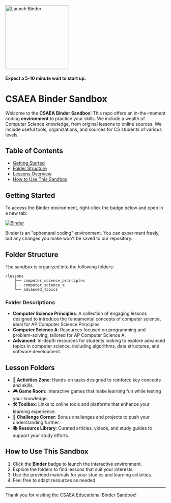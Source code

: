 <a href="https://mybinder.org/v2/gh/csaea/my-first-binder/HEAD" target="_blank">
    <img src="https://mybinder.org/badge_logo.svg" alt="Launch Binder" style="width: 200px; height: auto;">
</a>

#### Expect a 5-10 minute wait to start up. 

# CSAEA Binder Sandbox

Welcome to the **CSAEA Binder Sandbox**! This repo offers an in-the-moment coding **environment** to practice your skills. We include a wealth of Computer Science knowledge, from original lessons to online sources. We include useful tools, organizations, and sources for CS students of various levels. 

## Table of Contents

- [Getting Started](#getting-started)
- [Folder Structure](#folder-structure)
- [Lessons Overview](#lessons-overview)
- [How to Use This Sandbox](#how-to-use-this-sandbox)

## Getting Started

To access the Binder environment, right-click the badge below and open in a new tab:

[![Binder](https://mybinder.org/badge_logo.svg)](https://mybinder.org/v2/gh/csaea/my-first-binder/HEAD)

Binder is an "ephemeral coding" environment. You can experiment freely, but any changes you make won't be saved to our repository. 

## Folder Structure

The sandbox is organized into the following folders:

```
/lessons
    ├── computer_science_principles
    ├── computer_science_a
    └── advanced_topics
```

### Folder Descriptions

- **Computer Science Principles**: A collection of engaging lessons designed to introduce the fundamental concepts of computer science, ideal for AP Computer Science Principles.
- **Computer Science A**: Resources focused on programming and problem-solving, tailored for AP Computer Science A.
- **Advanced**: In-depth resources for students looking to explore advanced topics in computer science, including algorithms, data structures, and software development.

## Lesson Folders

- **🎯 Activities Zone**: Hands-on tasks designed to reinforce key concepts and skills.
- **🎮 Game Room**: Interactive games that make learning fun while testing your knowledge.
- **🛠️ Toolbox**: Links to online tools and platforms that enhance your learning experience.
- **📝 Challenge Corner**: Bonus challenges and projects to push your understanding further.
- **📚 Resource Library**: Curated articles, videos, and study guides to support your study efforts.

## How to Use This Sandbox

1. Click the **Binder** badge to launch the interactive environment.
2. Explore the folders to find lessons that suit your interests.
3. Use the provided materials for your studies and learning activities.
4. Feel free to adapt resources as needed.

---

Thank you for visiting the CSAEA Educational Binder Sandbox! 
